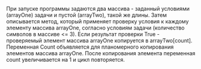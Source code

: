 При запуске программы задаются два массива - заданный условиями (arrayOne) задачи и пустой (arrayTwo), такой же длины. Затем описывается метод, который применяет проверку условия к каждому элементу массива arrayOne, согласно условиям задачи (количество символов в массиве <= 3). Если результат проверки True - проверяемый элемент массива arrayOne копируется в arrayTwo[count]. Переменная Count объявляется для планомерного копирования элементов массива arrayOne. После копирования элемента переменная count увеличивается на 1 и цикл повторяется.